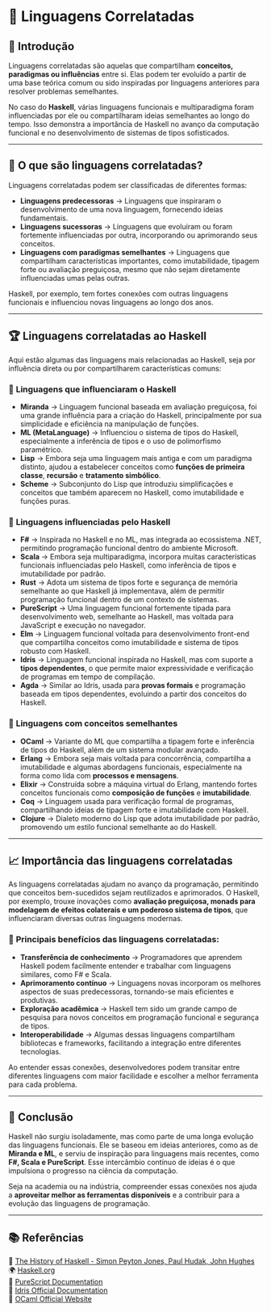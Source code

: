 # 🔗 Linguagens Correlatadas

## 📌 Introdução
Linguagens correlatadas são aquelas que compartilham **conceitos, paradigmas ou influências** entre si. Elas podem ter evoluído a partir de uma base teórica comum ou sido inspiradas por linguagens anteriores para resolver problemas semelhantes.

No caso do **Haskell**, várias linguagens funcionais e multiparadigma foram influenciadas por ele ou compartilharam ideias semelhantes ao longo do tempo. Isso demonstra a importância de Haskell no avanço da computação funcional e no desenvolvimento de sistemas de tipos sofisticados.

---

## 🎯 O que são linguagens correlatadas?
Linguagens correlatadas podem ser classificadas de diferentes formas:

- **Linguagens predecessoras** → Linguagens que inspiraram o desenvolvimento de uma nova linguagem, fornecendo ideias fundamentais.
- **Linguagens sucessoras** → Linguagens que evoluíram ou foram fortemente influenciadas por outra, incorporando ou aprimorando seus conceitos.
- **Linguagens com paradigmas semelhantes** → Linguagens que compartilham características importantes, como imutabilidade, tipagem forte ou avaliação preguiçosa, mesmo que não sejam diretamente influenciadas umas pelas outras.

Haskell, por exemplo, tem fortes conexões com outras linguagens funcionais e influenciou novas linguagens ao longo dos anos.

---

## 🏆 Linguagens correlatadas ao Haskell
Aqui estão algumas das linguagens mais relacionadas ao Haskell, seja por influência direta ou por compartilharem características comuns:

### 🔹 **Linguagens que influenciaram o Haskell**
- **Miranda** → Linguagem funcional baseada em avaliação preguiçosa, foi uma grande influência para a criação do Haskell, principalmente por sua simplicidade e eficiência na manipulação de funções.
- **ML (MetaLanguage)** → Influenciou o sistema de tipos do Haskell, especialmente a inferência de tipos e o uso de polimorfismo paramétrico.
- **Lisp** → Embora seja uma linguagem mais antiga e com um paradigma distinto, ajudou a estabelecer conceitos como **funções de primeira classe**, **recursão** e **tratamento simbólico**.
- **Scheme** → Subconjunto do Lisp que introduziu simplificações e conceitos que também aparecem no Haskell, como imutabilidade e funções puras.

### 🔹 **Linguagens influenciadas pelo Haskell**
- **F#** → Inspirada no Haskell e no ML, mas integrada ao ecossistema .NET, permitindo programação funcional dentro do ambiente Microsoft.
- **Scala** → Embora seja multiparadigma, incorpora muitas características funcionais influenciadas pelo Haskell, como inferência de tipos e imutabilidade por padrão.
- **Rust** → Adota um sistema de tipos forte e segurança de memória semelhante ao que Haskell já implementava, além de permitir programação funcional dentro de um contexto de sistemas.
- **PureScript** → Uma linguagem funcional fortemente tipada para desenvolvimento web, semelhante ao Haskell, mas voltada para JavaScript e execução no navegador.
- **Elm** → Linguagem funcional voltada para desenvolvimento front-end que compartilha conceitos como imutabilidade e sistema de tipos robusto com Haskell.
- **Idris** → Linguagem funcional inspirada no Haskell, mas com suporte a **tipos dependentes**, o que permite maior expressividade e verificação de programas em tempo de compilação.
- **Agda** → Similar ao Idris, usada para **provas formais** e programação baseada em tipos dependentes, evoluindo a partir dos conceitos do Haskell.

### 🔹 **Linguagens com conceitos semelhantes**
- **OCaml** → Variante do ML que compartilha a tipagem forte e inferência de tipos do Haskell, além de um sistema modular avançado.
- **Erlang** → Embora seja mais voltada para concorrência, compartilha a imutabilidade e algumas abordagens funcionais, especialmente na forma como lida com **processos e mensagens**.
- **Elixir** → Construída sobre a máquina virtual do Erlang, mantendo fortes conceitos funcionais como **composição de funções** e **imutabilidade**.
- **Coq** → Linguagem usada para verificação formal de programas, compartilhando ideias de tipagem forte e imutabilidade com Haskell.
- **Clojure** → Dialeto moderno do Lisp que adota imutabilidade por padrão, promovendo um estilo funcional semelhante ao do Haskell.

---

## 📈 Importância das linguagens correlatadas
As linguagens correlatadas ajudam no avanço da programação, permitindo que conceitos bem-sucedidos sejam reutilizados e aprimorados. O Haskell, por exemplo, trouxe inovações como **avaliação preguiçosa, monads para modelagem de efeitos colaterais e um poderoso sistema de tipos**, que influenciaram diversas outras linguagens modernas.

### 🔹 **Principais benefícios das linguagens correlatadas:**
- **Transferência de conhecimento** → Programadores que aprendem Haskell podem facilmente entender e trabalhar com linguagens similares, como F# e Scala.
- **Aprimoramento contínuo** → Linguagens novas incorporam os melhores aspectos de suas predecessoras, tornando-se mais eficientes e produtivas.
- **Exploração acadêmica** → Haskell tem sido um grande campo de pesquisa para novos conceitos em programação funcional e segurança de tipos.
- **Interoperabilidade** → Algumas dessas linguagens compartilham bibliotecas e frameworks, facilitando a integração entre diferentes tecnologias.

Ao entender essas conexões, desenvolvedores podem transitar entre diferentes linguagens com maior facilidade e escolher a melhor ferramenta para cada problema.

---

## 🏁 Conclusão
Haskell não surgiu isoladamente, mas como parte de uma longa evolução das linguagens funcionais. Ele se baseou em ideias anteriores, como as de **Miranda e ML**, e serviu de inspiração para linguagens mais recentes, como **F#, Scala e PureScript**. Esse intercâmbio contínuo de ideias é o que impulsiona o progresso na ciência da computação.

Seja na academia ou na indústria, compreender essas conexões nos ajuda a **aproveitar melhor as ferramentas disponíveis** e a contribuir para a evolução das linguagens de programação.

---

## 📚 Referências
📖 [The History of Haskell - Simon Peyton Jones, Paul Hudak, John Hughes](https://dl.acm.org/doi/10.1145/1238844.1238856)<br>
🌍 [Haskell.org](https://www.haskell.org/)<br>
🔗 [PureScript Documentation](https://www.purescript.org/)<br>
📘 [Idris Official Documentation](https://www.idris-lang.org/)<br>
📕 [OCaml Official Website](https://ocaml.org/)

